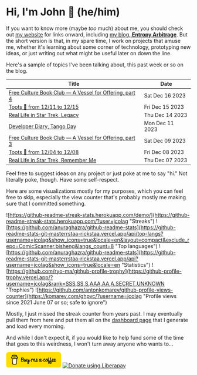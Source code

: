 # Hi, I'm John 👋 (he/him)

If you want to know more (maybe *too* much) about me, you should check out [my website](https://john.colagioia.net/) for links onward, including [my blog, **Entropy Arbitrage**](https://john.colagioia.net/blog).  But the short version is that, in my spare time, I work on projects that amuse me, whether it's learning about some corner of technology, prototyping new ideas, or just writing out what might be useful later on down the line.

Here's a sample of topics I've been talking about, this past week or so on the blog.

|Title|Date|
|-----|-------|
|[Free Culture Book Club — A Vessel for Offering, part 4](https://john.colagioia.net/blog/2023/12/16/vessel-offering-4.html)|Sat Dec 16 2023|
|[Toots 🦣 from 12/11 to 12/15](https://john.colagioia.net/blog/2023/12/15/week.html)|Fri Dec 15 2023|
|[Real Life in Star Trek, Legacy](https://john.colagioia.net/blog/2023/12/14/legacy.html)|Thu Dec 14 2023|
|[Developer Diary, Tango Day](https://john.colagioia.net/blog/2023/12/11/tango.html)|Mon Dec 11 2023|
|[Free Culture Book Club — A Vessel for Offering, part 3](https://john.colagioia.net/blog/2023/12/09/vessel-offering-3.html)|Sat Dec 09 2023|
|[Toots 🦣 from 12/04 to 12/08](https://john.colagioia.net/blog/2023/12/08/week.html)|Fri Dec 08 2023|
|[Real Life in Star Trek, Remember Me](https://john.colagioia.net/blog/2023/12/07/remember-me.html)|Thu Dec 07 2023|

Feel free to suggest ideas on any project or just poke at me to say "hi." Not literally poke, though. Have some self-respect.

Here are some visualizations mostly for my purposes, which you can feel free to skip, especially the view counter that's probably mostly me making sure that I committed something.

![https://github-readme-streak-stats.herokuapp.com/demo/](https://github-readme-streak-stats.herokuapp.com/?user=jcolag "Streaks")
![https://github.com/anuraghazra/github-readme-stats](https://github-readme-stats-git-masterrstaa-rickstaa.vercel.app/api/top-langs?username=jcolag&show_icons=true&locale=en&layout=compact&exclude_repo=ComicScanner,bisheng&langs_count=8 "Top languages")
![https://github.com/anuraghazra/github-readme-stats](https://github-readme-stats-git-masterrstaa-rickstaa.vercel.app/api?username=jcolag&show_icons=true&locale=en "Statistics")
![https://github.com/ryo-ma/github-profile-trophy](https://github-profile-trophy.vercel.app/?username=jcolag&rank=SSS,SS,S,AAA,AA,A,SECRET,UNKNOWN "Trophies")
![https://github.com/antonkomarev/github-profile-views-counter](https://komarev.com/ghpvc/?username=jcolag "Profile views since 2021 June 07 or so; safe to ignore")

Mostly, I just missed the streak counter from years past.  I may eventually pull them from here and put them all on the [dashboard page](https://github.com/jcolag/dash) that I generate and load every morning.

And while I don't expect it, if you would like to help fund some of the time that goes to this weirdness, I won't turn away anyone who wants to...

[<img src="images/default-yellow.png" alt="Buy Me a Coffee" width="150px"/>](https://www.buymeacoffee.com/jcolag)
<a href="https://liberapay.com/jcolag/donate"><img alt="Donate using Liberapay" src="https://liberapay.com/assets/widgets/donate.svg"></a>
